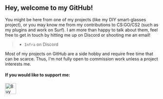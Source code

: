 ## Hey, welcome to my GitHub!

You might be here from one of my projects (like my DIY smart-glasses project), or you may know me from my contributions to CS:GO/CS2 (such as my plugins and work on Surf). I am more than happy to talk about them, feel free to get in touch by hitting me up on Discord or shooting me an email!
> - `Infra` on Discord

Most of my projects on GitHub are a side hobby and require free time that can be scarce. Thus, I'm not fully open to commission work unless a project interests me. 

#### If you would like to support me: 
<a href='https://ko-fi.com/liamc' target='_blank'><img height='36' style='border:0px;height:36px;' src='https://cdn.ko-fi.com/cdn/kofi5.png?v=2' border='0' alt='Buy Me a Coffee at ko-fi.com' /></a>
